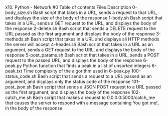 x10. Python - Network #0
Table of contents
Files	Description
0-body_size.sh	Bash script that takes in a URL, sends a request to that URL, and displays the size of the body of the response
1-body.sh	Bash script that takes in a URL, sends a GET request to the URL, and displays the body of the response
2-delete.sh	Bash script that sends a DELETE request to the URL passed as the first argument and displays the body of the response
3-methods.sh	Bash script that takes in a URL and displays all HTTP methods the server will accept
4-header.sh	Bash script that takes in a URL as an argument, sends a GET request to the URL, and displays the body of the response
5-post_params.sh	Bash script that takes in a URL, sends a POST request to the passed URL, and displays the body of the response
6-peak.py	Python function that finds a peak in a list of unsorted integers
6-peak.txt	Time complexity of the algorithm used in 6-peak.py
100-status_code.sh	Bash script that sends a request to a URL passed as an argument, and displays only the status code of the response
101-post_json.sh	Bash script that sends a JSON POST request to a URL passed as the first argument, and displays the body of the response
102-catch_me.sh	Bash script that makes a request to 0.0.0.0:5000/catch_me that causes the server to respond with a message containing You got me!, in the body of the response
